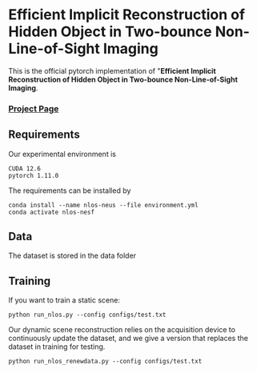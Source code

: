 # Efficient Implicit Reconstruction of Hidden Object in Two-bounce Non-Line-of-Sight Imaging
This is the official pytorch implementation of "**Efficient Implicit Reconstruction of Hidden Object in Two-bounce Non-Line-of-Sight Imaging**.

<!--<h3 align="center"> -->

### [Project Page](https://github.com/Tengpl135/NLOS-NeSF.git)

## Requirements
Our experimental environment is
```
CUDA 12.6
pytorch 1.11.0
```
The requirements can be installed by
```
conda install --name nlos-neus --file environment.yml
conda activate nlos-nesf
```

## Data
The dataset is stored in the data folder

## Training
If you want to train a static scene:
```
python run_nlos.py --config configs/test.txt
```
Our dynamic scene reconstruction relies on the acquisition device to continuously update the dataset, and we give a version that replaces the dataset in training for testing.
```
python run_nlos_renewdata.py --config configs/test.txt
```
